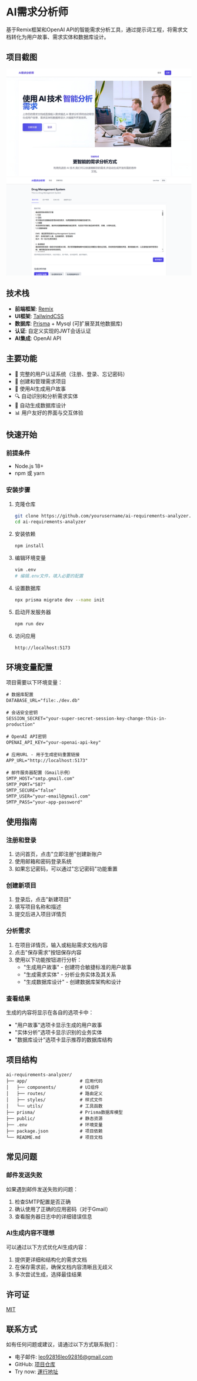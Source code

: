 # AI需求分析师

基于Remix框架和OpenAI API的智能需求分析工具，通过提示词工程，将需求文档转化为用户故事、需求实体和数据库设计。

## 项目截图
![image](https://github.com/MagicalLeo/Ai-Requirement-Analyzer/blob/main/images/main_page.jpg)
![image](https://github.com/MagicalLeo/Ai-Requirement-Analyzer/blob/main/images/project_page.png)

## 技术栈

- **前端框架**: [Remix](https://remix.run/)
- **UI框架**: [TailwindCSS](https://tailwindcss.com/)
- **数据库**: [Prisma](https://www.prisma.io/) + Mysql (可扩展至其他数据库)
- **认证**: 自定义实现的JWT会话认证
- **AI集成**: OpenAI API

## 主要功能

- 🔐 完整的用户认证系统（注册、登录、忘记密码）
- 📝 创建和管理需求项目
- 🤖 使用AI生成用户故事
- 🔍 自动识别和分析需求实体
- 💾 自动生成数据库设计
- 📊 用户友好的界面与交互体验

## 快速开始

### 前提条件

- Node.js 18+
- npm 或 yarn

### 安装步骤

1. 克隆仓库
   ```bash
   git clone https://github.com/yourusername/ai-requirements-analyzer.git
   cd ai-requirements-analyzer
   ```

2. 安装依赖
   ```bash
   npm install
   ```

3. 编辑环境变量
   ```bash
   vim .env
   # 编辑.env文件，填入必要的配置
   ```

4. 设置数据库
   ```bash
   npx prisma migrate dev --name init
   ```

5. 启动开发服务器
   ```bash
   npm run dev
   ```

6. 访问应用
   ```
   http://localhost:5173
   ```

## 环境变量配置

项目需要以下环境变量：

```
# 数据库配置
DATABASE_URL="file:./dev.db"

# 会话安全密钥
SESSION_SECRET="your-super-secret-session-key-change-this-in-production"

# OpenAI API密钥
OPENAI_API_KEY="your-openai-api-key"

# 应用URL - 用于生成密码重置链接
APP_URL="http://localhost:5173"

# 邮件服务器配置（Gmail示例）
SMTP_HOST="smtp.gmail.com"
SMTP_PORT="587"
SMTP_SECURE="false"
SMTP_USER="your-email@gmail.com"
SMTP_PASS="your-app-password"
```

## 使用指南

### 注册和登录

1. 访问首页，点击"立即注册"创建新账户
2. 使用邮箱和密码登录系统
3. 如果忘记密码，可以通过"忘记密码"功能重置

### 创建新项目

1. 登录后，点击"新建项目"
2. 填写项目名称和描述
3. 提交后进入项目详情页

### 分析需求

1. 在项目详情页，输入或粘贴需求文档内容
2. 点击"保存需求"按钮保存内容
3. 使用以下功能按钮进行分析：
   - "生成用户故事" - 创建符合敏捷标准的用户故事
   - "生成需求实体" - 分析业务实体及其关系
   - "生成数据库设计" - 创建数据库架构和设计

### 查看结果

生成的内容将显示在各自的选项卡中：
- "用户故事"选项卡显示生成的用户故事
- "实体分析"选项卡显示识别的业务实体
- "数据库设计"选项卡显示推荐的数据库结构

## 项目结构

```
ai-requirements-analyzer/
├── app/                    # 应用代码
│   ├── components/         # UI组件
│   ├── routes/             # 路由定义
│   ├── styles/             # 样式文件
│   └── utils/              # 工具函数
├── prisma/                 # Prisma数据库模型
├── public/                 # 静态资源
├── .env                    # 环境变量
├── package.json            # 项目依赖
└── README.md               # 项目文档
```

## 常见问题

### 邮件发送失败

如果遇到邮件发送失败的问题：
1. 检查SMTP配置是否正确
2. 确认使用了正确的应用密码（对于Gmail）
3. 查看服务器日志中的详细错误信息

### AI生成内容不理想

可以通过以下方式优化AI生成内容：
1. 提供更详细和结构化的需求文档
2. 在保存需求前，确保文档内容清晰且无歧义
3. 多次尝试生成，选择最佳结果

## 许可证

[MIT](LICENSE)

## 联系方式

如有任何问题或建议，请通过以下方式联系我们：
- 电子邮件: leo92816leo92816@gmail.com
- GitHub: [项目仓库](https://github.com/MagicalLeo/Ai-Requirement-Analyzer)
- Try now: [運行地址](https://ai-requirement-analyzer.vercel.app/)

